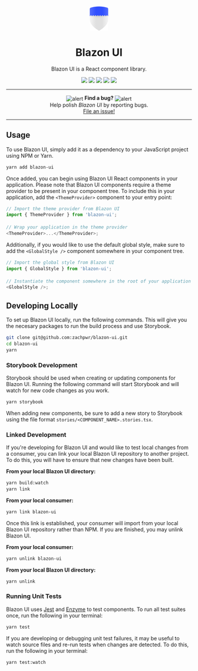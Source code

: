 <p align="center">
  <img alt="logo" src="https://github.com/zachpwr/blazon-ui/raw/master/assets/logo.png" width="50" />
  <h1 align="center">Blazon UI</h1>
</p>
<p align="center">
  Blazon UI is a React component library.
</p>
<p align="center">
  <a href="https://www.npmjs.com/package/blazon-ui"><img src="https://img.shields.io/npm/v/blazon-ui.svg?color=%23304FFE" /></a>
  <a href="https://www.github.com/zachpwr/blazon-ui"><img src="https://img.shields.io/badge/Github-zachpwr%2Fblazon--ui-3D5AFE.svg" /></a>
  <a href="https://zachpwr.github.io/blazon-ui/index.html"><img src="https://img.shields.io/badge/Storybook-%E2%86%97-536DFE.svg" /></a>
  <a href="https://bundlephobia.com/result?p=blazon-ui"><img src="https://img.shields.io/bundlephobia/minzip/blazon-ui.svg?color=%238C9EFF" /></a>
  <a href="https://github.com/zachpwr/blazon-ui/actions?query=workflow%3ACI+branch%3Amaster"><img src="https://github.com/zachpwr/blazon-ui/workflows/CI/badge.svg?branch=master" /></a>
</p>

---

<p align="center">
  <img src="https://emojis.slackmojis.com/emojis/images/1497901371/2453/alert.gif?1497901371" width="16" alt="alert" valign="middle" />&nbsp;<b>Find a bug?</b>&nbsp;<img src="https://emojis.slackmojis.com/emojis/images/1497901371/2453/alert.gif?1497901371" width="16" alt="alert" valign="middle" />
  <br />
  Help polish <i>Blazon UI</i> by reporting bugs.
  <br />
  <a title="Click to file an issue!" href="https://github.com/zachpwr/blazon-ui/issues/new?assignees=&labels=&template=bug_report.md&title=">File an issue!</a>
</p>

---

## Usage

To use Blazon UI, simply add it as a dependency to your JavaScript project using NPM or Yarn.

```bash
yarn add blazon-ui
```

Once added, you can begin using Blazon UI React components in your application. Please note that Blazon UI components require a theme provider to be present in your component tree. To include this in your application, add the `<ThemeProvider>` component to your entry point:

```javascript
// Import the theme provider from Blazon UI
import { ThemeProvider } from 'blazon-ui';

// Wrap your application in the theme provider
<ThemeProvider>...</ThemeProvider>;
```

Additionally, if you would like to use the default global style, make sure to add the `<GlobalStyle />` component somewhere in your component tree.

```javascript
// Import the global style from Blazon UI
import { GlobalStyle } from 'blazon-ui';

// Instantiate the component somewhere in the root of your application
<GlobalStyle />;
```

## Developing Locally

To set up Blazon UI locally, run the following commands. This will give you the
necesary packages to run the build process and use Storybook.

```bash
git clone git@github.com:zachpwr/blazon-ui.git
cd blazon-ui
yarn
```

### Storybook Development

Storybook should be used when creating or updating components for Blazon UI. Running the following command will start Storybook and will watch for new code changes as you work.

```bash
yarn storybook
```

When adding new components, be sure to add a new story to Storybook using the file format `stories/<COMPONENT_NAME>.stories.tsx`.

### Linked Development

If you're developing for Blazon UI and would like to test local changes from a consumer, you can link your local Blazon UI repository to another project. To do this, you will have to ensure that new changes have been built.

**From your local Blazon UI directory:**

```bash
yarn build:watch
yarn link
```

**From your local consumer:**

```bash
yarn link blazon-ui
```

Once this link is established, your consumer will import from your local Blazon UI repository rather than NPM. If you are finished, you may unlink Blazon UI.

**From your local consumer:**

```bash
yarn unlink blazon-ui
```

**From your local Blazon UI directory:**

```bash
yarn unlink
```

### Running Unit Tests

Blazon UI uses [Jest](https://jestjs.io/en/) and [Enzyme](https://airbnb.io/enzyme/) to test components. To run all test suites once, run the following in your terminal:

```bash
yarn test
```

If you are developing or debugging unit test failures, it may be useful to watch source files and re-run tests when changes are detected. To do this, run the following in your terminal:

```bash
yarn test:watch
```

